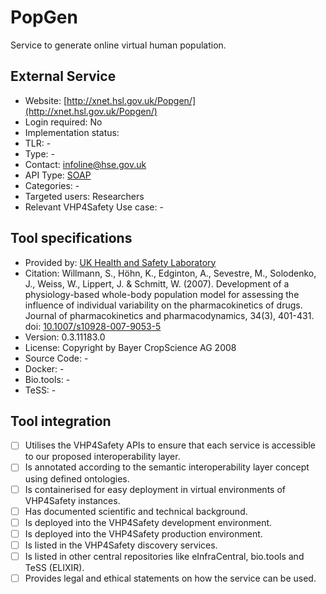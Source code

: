 # PopGen

Service to generate online virtual human population.

## External Service

* Website: [http://xnet.hsl.gov.uk/Popgen/](http://xnet.hsl.gov.uk/Popgen/)
* Login required: No
* Implementation status: 
* TLR: -
* Type: -
* Contact: infoline@hse.gov.uk
* API Type: [SOAP](http://xnet.hsl.gov.uk/Popgen/service.aspx)
* Categories: -
* Targeted users: Researchers
* Relevant VHP4Safety Use case: -

## Tool specifications

* Provided by: [UK Health and Safety Laboratory](http://www.hsl.gov.uk/)
* Citation: Willmann, S., Höhn, K., Edginton, A., Sevestre, M., Solodenko, J., Weiss, W., Lippert, J. & Schmitt, W. (2007). Development of a physiology-based whole-body population model for assessing the influence of individual variability on the pharmacokinetics of drugs. Journal of pharmacokinetics and pharmacodynamics, 34(3), 401-431. doi: [10.1007/s10928-007-9053-5](https://doi.org/10.1007/s10928-007-9053-5)
* Version: 0.3.11183.0
* License: Copyright by Bayer CropScience AG 2008
* Source Code: -
* Docker: -
* Bio.tools: -
* TeSS: -

## Tool integration

- [ ] Utilises the VHP4Safety APIs to ensure that each service is accessible to our proposed interoperability layer.
- [ ] Is annotated according to the semantic interoperability layer concept using defined ontologies.
- [ ] Is containerised for easy deployment in virtual environments of VHP4Safety instances.
- [ ] Has documented scientific and technical background.
- [ ] Is deployed into the VHP4Safety development environment.
- [ ] Is deployed into the VHP4Safety production environment.
- [ ] Is listed in the VHP4Safety discovery services.
- [ ] Is listed in other central repositories like eInfraCentral, bio.tools and TeSS (ELIXIR).
- [ ] Provides legal and ethical statements on how the service can be used.

<script type="application/ld+json">
{
  "@context": "https://schema.org/",
  "@type": "SoftwareApplication",
  "http://purl.org/dc/terms/conformsTo": {
      "@type": "CreativeWork", "@id": "https://bioschemas.org/profiles/ComputationalTool/1.0-RELEASE"
  },
  "@id" : "https://vhp4safety.github.io/cloud/service/popgen",
  "name": "PopGen", 
  "description": "Online virtual human population generator.",
  "url": "http://xnet.hsl.gov.uk/Popgen/"
}
</script>
